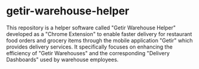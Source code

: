 # getir-warehouse-helper

This repository is a helper software called "Getir Warehouse Helper" developed as a "Chrome Extension" to enable faster delivery for restaurant food orders and grocery items through the mobile application "Getir" which provides delivery services. It specifically focuses on enhancing the efficiency of "Getir Warehouses" and the corresponding "Delivery Dashboards" used by warehouse employees.